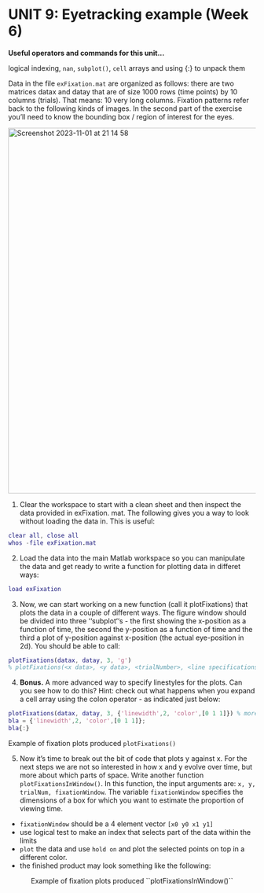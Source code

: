 #  UNIT 9: Eyetracking example (Week 6)

**Useful operators and commands for this unit...**

logical indexing, ``nan``, ``subplot()``, ``cell`` arrays and using {:} to unpack them

Data in the file ``exFixation.mat`` are organized as follows: there are two matrices datax and datay that are of size 1000 rows (time points) by 10 columns (trials). That means: 10 very long columns. Fixation patterns refer back to the following kinds of images. In the second part of the exercise you’ll need to know the bounding box / region of interest for the eyes.

<img width="744" alt="Screenshot 2023-11-01 at 21 14 58" src="https://github.com/scholesy1982/learningMatlabFromDenis/assets/146671875/b8ca3631-0c7a-4741-a5e8-a75d8c6fa39e">

1. Clear the workspace to start with a clean sheet and then inspect the data provided in exFixation.
mat. The following gives you a way to look without loading the data in. This is useful:
```matlab
clear all, close all
whos -file exFixation.mat
```

2. Load the data into the main Matlab workspace so you can manipulate the data and get ready to write a function for plotting data in differet ways:

```matlab
load exFixation
```

3. Now, we can start working on a new function (call it plotFixations) that plots the data in a couple of different ways. The figure window should be divided into three ‘‘subplot‘‘s - the first showing the x-position as a function of time, the second the y-position as a function of time and the third a plot of y-position against x-position (the actual eye-position in 2d). You should be able to call:

```matlab
plotFixations(datax, datay, 3, 'g')
% plotFixations(<x data>, <y data>, <trialNumber>, <line specifications>)
```

4. **Bonus.** A more advanced way to specify linestyles for the plots. Can you see how to do this? Hint: check out what happens when you expand a cell array using the colon operator - as indicated just below:

```matlab
plotFixations(datax, datay, 3, {'linewidth',2, 'color',[0 1 1]}) % more advanced use of line specifications
bla = {'linewidth',2, 'color',[0 1 1]};
bla{:}
```

Example of fixation plots produced ``plotFixations()``

5. Now it’s time to break out the bit of code that plots y against x. For the next steps we are not so interested in how x and y evolve over time, but more about which parts of space. Write another function ``plotFixationsInWindow()``. In this function, the input arguments are: ``x, y, trialNum, fixationWindow``. The variable ``fixationWindow`` specifies the dimensions of a box for which you want to estimate the proportion of viewing time.
* ``fixationWindow`` should be a 4 element vector ``[x0 y0 x1 y1]``
* use logical test to make an index that selects part of the data within the limits
* ``plot`` the data and use ``hold on`` and plot the selected points on top in a different color.
* the finished product may look something like the following:

<p style="text-align: center;"> Example of fixation plots produced ``plotFixationsInWindow()``  </p>
